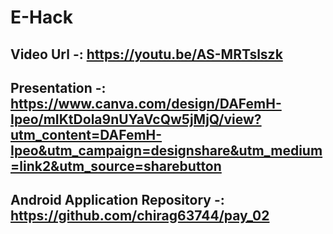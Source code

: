 # E-Hack
## Video Url -: https://youtu.be/AS-MRTslszk
## Presentation -: https://www.canva.com/design/DAFemH-Ipeo/mIKtDola9nUYaVcQw5jMjQ/view?utm_content=DAFemH-Ipeo&utm_campaign=designshare&utm_medium=link2&utm_source=sharebutton
## Android Application Repository -: https://github.com/chirag63744/pay_02
